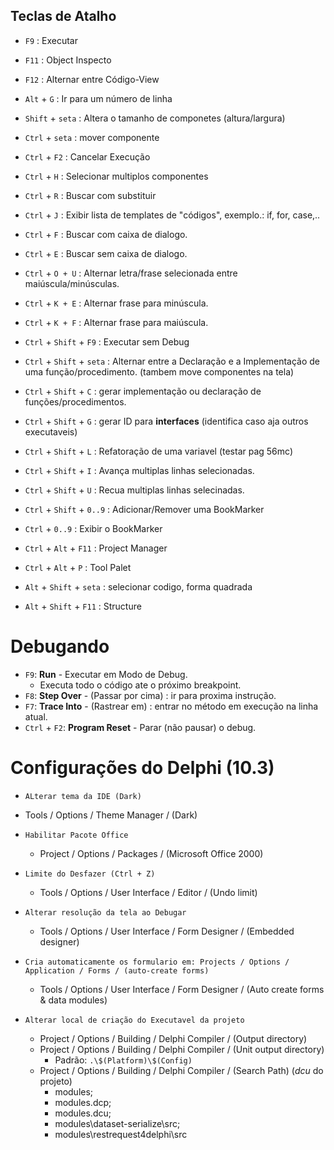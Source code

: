 
## Teclas de Atalho

- `F9`  : Executar
- `F11` : Object Inspecto 
- `F12` : Alternar entre Código-View

- `Alt` + `G` : Ir para um número de linha    

- `Shift` + `seta` : Altera o tamanho de componetes (altura/largura) 

- `Ctrl` + `seta` : mover componente
- `Ctrl` + `F2`   : Cancelar Execução
- `Ctrl` + `H`    : Selecionar multiplos componentes
- `Ctrl` + `R`    : Buscar com substituir
- `Ctrl` + `J`    : Exibir lista de templates de "códigos", exemplo.: if, for, case,..
- `Ctrl` + `F`    : Buscar com caixa de dialogo.
- `Ctrl` + `E`    : Buscar sem caixa de dialogo.
- `Ctrl` + `O + U`  : Alternar letra/frase selecionada entre maiúscula/minúsculas.
- `Ctrl` + `K + E`  : Alternar frase para minúscula.
- `Ctrl` + `K + F`  : Alternar frase para maiúscula.

- `Ctrl` + `Shift` + `F9`   : Executar sem Debug
- `Ctrl` + `Shift` + `seta` : Alternar entre a Declaração e a Implementação de uma função/procedimento. (tambem move componentes na tela)
- `Ctrl` + `Shift` + `C`    : gerar implementação ou declaração de funções/procedimentos.
- `Ctrl` + `Shift` + `G`    : gerar ID para __interfaces__ (identifica caso aja outros executaveis)
- `Ctrl` + `Shift` + `L`    : Refatoração de uma variavel (testar pag 56mc)
- `Ctrl` + `Shift` + `I`    : Avança multiplas linhas selecionadas.
- `Ctrl` + `Shift` + `U`    : Recua multiplas linhas selecinadas.
- `Ctrl` + `Shift` + `0..9` : Adicionar/Remover uma BookMarker
- `Ctrl` +           `0..9` : Exibir o BookMarker 
- `Ctrl` + `Alt` + `F11`  : Project Manager 
- `Ctrl` + `Alt` + `P`    : Tool Palet

- `Alt` + `Shift` + `seta` : selecionar codigo, forma quadrada
- `Alt` + `Shift` + `F11`  : Structure

 
# Debugando 

- `F9`: **Run** - Executar em Modo de Debug.
  - Executa todo o código ate o próximo breakpoint.
- `F8`: **Step Over** - (Passar por cima) : ir para proxima instrução.
- `F7`: **Trace Into** - (Rastrear em) : entrar no método em execução na linha atual.
- `Ctrl` + `F2`: **Program Reset** - Parar (não pausar) o debug.

# Configurações do Delphi (10.3)
- `ALterar tema da IDE (Dark)`
 - Tools / Options / Theme Manager / (Dark)

- `Habilitar Pacote Office`
  - Project / Options / Packages / (Microsoft Office 2000)

- `Limite do Desfazer (Ctrl + Z)`
  - Tools / Options / User Interface / Editor / (Undo limit)

- `Alterar resolução da tela ao Debugar` 
  - Tools / Options / User Interface / Form Designer / (Embedded designer)

- `Cria automaticamente os formulario em: Projects / Options / Application / Forms / (auto-create forms)`
  - Tools / Options / User Interface / Form Designer / (Auto create forms & data modules)

- `Alterar local de criação do Executavel da projeto`
  - Project / Options / Building / Delphi Compiler / (Output directory)
  - Project / Options / Building / Delphi Compiler / (Unit output directory)
    - Padrão:  `.\$(Platform)\$(Config)`
  - Project / Options / Building / Delphi Compiler / (Search Path) (*dcu* do projeto)
    - modules;
    - modules\.dcp;
    - modules\.dcu;
    - modules\dataset-serialize\src;
    - modules\restrequest4delphi\src


